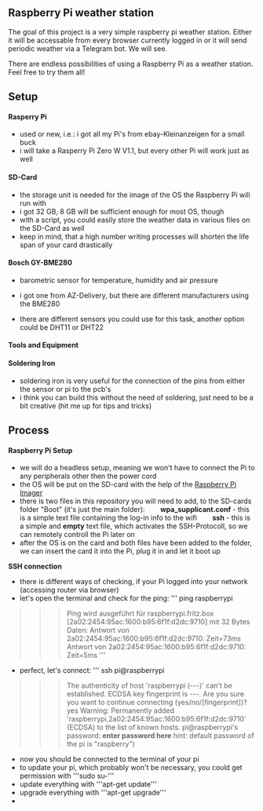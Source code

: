 ## Raspberry Pi weather station

The goal of this project is a very simple raspberry pi weather station. Either it will be accessable from every browser currently logged in
or it will send periodic weather via a Telegram bot.
We will see.

There are endless possibilities of using a Raspberry Pi as a weather station. Feel free to try them all!
## Setup

#### Rasperry Pi
- used or new, i.e.: i got all my Pi's from ebay-Kleinanzeigen for a small buck
- i will take a Rasperry Pi Zero W V1.1, but every other Pi will work just as well

#### SD-Card
- the storage unit is needed for the image of the OS the Raspberry Pi will run with
- i got 32 GB, 8 GB will be sufficient enough for most OS, though
- with a script, you could easily store the weather data in various files on the SD-Card as well
- keep in mind, that a high number writing processes will shorten the life span of your card drastically

#### Bosch GY-BME280
- barometric sensor for temperature, humidity and air pressure
- i got one from AZ-Delivery, but there are different manufacturers using the BME280

- there are different sensors you could use for this task, another option could be DHT11 or DHT22

#### Tools and Equipment

#### Soldering Iron
- soldering iron is very useful for the connection of the pins from either the sensor or pi to the pcb's
- i think you can build this without the need of soldering, just need to be a bit creative (hit me up for tips and tricks)
  

## Process

#### Raspberry Pi Setup

- we will do a headless setup, meaning we won't have to connect the Pi to any peripherals other then the power cord
- the OS will be put on the SD-card with the help of the [Raspberry Pi Imager](https://www.raspberrypi.com/software/)
- there is two files in this repository you will need to add, to the SD-cards folder "Boot" (it's just the main folder):
&nbsp;&nbsp;&nbsp;&nbsp;&nbsp;&nbsp; **wpa_supplicant.conf** - this is a simple text file containing the log-in info to the wifi
&nbsp;&nbsp;&nbsp;&nbsp;&nbsp;&nbsp; **ssh** - this is a simple and **empty** text file, which activates the SSH-Protocoll, so we can remotely controll the Pi later on
- after the OS is on the card and both files have been added to the folder, we can insert the card it into the Pi, plug it in and let it boot up

**SSH connection**
- there is different ways of checking, if your Pi logged into your network (accessing router via browser)
- let's open the terminal and check for the ping:
''' ping raspberrypi
>>>Ping wird ausgeführt für raspberrypi.fritz.box [2a02:2454:95ac:1600:b95:6f1f:d2dc:9710] mit 32 Bytes Daten:
>>>Antwort von 2a02:2454:95ac:1600:b95:6f1f:d2dc:9710: Zeit=73ms
>>>Antwort von 2a02:2454:95ac:1600:b95:6f1f:d2dc:9710: Zeit=5ms
'''

- perfect, let's connect:
''' ssh pi@raspberrypi
>>> The authenticity of host 'raspberrypi (---)' can't be established.
>>> ECDSA key fingerprint is ---.
>>> Are you sure you want to continue connecting (yes/no/[fingerprint])?
yes
>>> Warning: Permanently added 'raspberrypi,2a02:2454:95ac:1600:b95:6f1f:d2dc:9710' (ECDSA) to the list of known hosts.
>>> pi@raspberrypi's password:
**enter password here** hint: default password of the pi is "raspberry")
- now you should be connected to the terminal of your pi
- to update your pi, which probably won't be necessary, you could get permission with '''sudo su-'''
- update everything with '''apt-get update'''
- upgrade everything with '''apt-get upgrade'''
- 


